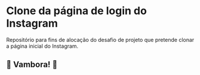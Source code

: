 # Clone da página de login do Instagram 

Repositório para fins de alocação do desafio de projeto que pretende clonar a página inicial do Instagram.

## 🚀 Vambora! 🚀
